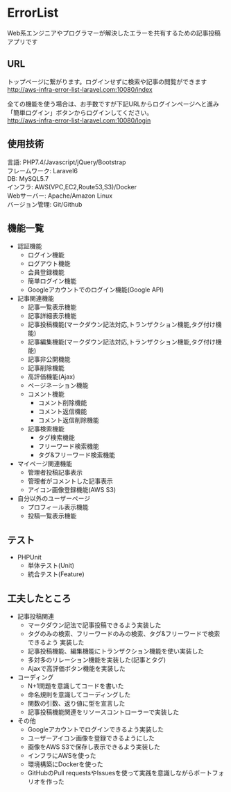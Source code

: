 # ErrorList
Web系エンジニアやプログラマーが解決したエラーを共有するための記事投稿アプリです  

## URL  
トップページに繋がります。ログインせずに検索や記事の閲覧ができます    
http://aws-infra-error-list-laravel.com:10080/index  

全ての機能を使う場合は、お手数ですが下記URLからログインページへと進み「簡単ログイン」ボタンからログインしてください。  
http://aws-infra-error-list-laravel.com:10080/login

## 使用技術
言語: PHP7.4/Javascript/jQuery/Bootstrap    
フレームワーク: Laravel6  
DB: MySQL5.7  
インフラ: AWS(VPC,EC2,Route53,S3)/Docker  
Webサーバー: Apache/Amazon Linux  
バージョン管理: Git/Github  
  
## 機能一覧
- 認証機能  
    - ログイン機能  
    - ログアウト機能  
    - 会員登録機能  
    - 簡単ログイン機能  
    - Googleアカウントでのログイン機能(Google API)  
- 記事関連機能  
    - 記事一覧表示機能   
    - 記事詳細表示機能  
    - 記事投稿機能(マークダウン記法対応,トランザクション機能,タグ付け機能)  
    - 記事編集機能(マークダウン記法対応,トランザクション機能,タグ付け機能)  
    - 記事非公開機能
    - 記事削除機能  
    - 高評価機能(Ajax)  
    - ページネーション機能  
    - コメント機能  
        - コメント削除機能  
        - コメント返信機能  
        - コメント返信削除機能  
    - 記事検索機能  
        - タグ検索機能  
        - フリーワード検索機能  
        - タグ&フリーワード検索機能  
- マイページ関連機能  
    - 管理者投稿記事表示  
    - 管理者がコメントした記事表示  
    - アイコン画像登録機能(AWS S3)  
- 自分以外のユーザーページ  
    - プロフィール表示機能  
    - 投稿一覧表示機能  

## テスト  
- PHPUnit  
    - 単体テスト(Unit)  
    - 統合テスト(Feature)  

## 工夫したところ  
- 記事投稿関連    
    - マークダウン記法で記事投稿できるよう実装した  
    - タグのみの検索、フリーワードのみの検索、タグ&フリーワードで検索できるよう 実装した  
    - 記事投稿機能、編集機能にトランザクション機能を使い実装した  
    - 多対多のリレーション機能を実装した(記事とタグ)  
    - Ajaxで高評価ボタン機能を実装した  
- コーディング    
    - N+1問題を意識してコードを書いた 
    - 命名規則を意識してコーディングした  
    - 関数の引数、返り値に型を宣言した  
    - 記事投稿機能関連をリソースコントローラーで実装した  
- その他    
    - Googleアカウントでログインできるよう実装した    
    - ユーザーアイコン画像を登録できるようにした  
    - 画像をAWS S3で保存し表示できるよう実装した  
    - インフラにAWSを使った  
    - 環境構築にDockerを使った  
    - GitHubのPull requestsやIssuesを使って実践を意識しながらポートフォリオを作った  